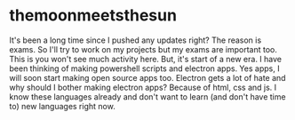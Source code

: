 # themoonmeetsthesun
It's been a long time since I pushed any updates right? The reason is exams. So I'll try to work on my projects but my exams are important too. This is you won't see much activity here. But, it's start of a new era. I have been thinking of making powershell scripts and electron apps. Yes apps, I will soon start making open source apps too. Electron gets a lot of hate and why should I bother making electron apps? Because of html, css and js. I know these languages already and don't want to learn (and don't have time to) new languages right now.
